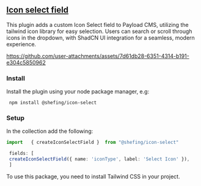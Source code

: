 ## [Icon select field ](./src/index.ts)

This plugin adds a custom Icon Select field to Payload CMS, utilizing the tailwind icon library for easy selection. Users can search or scroll through icons in the dropdown, with ShadCN UI integration for a seamless, modern experience.

https://github.com/user-attachments/assets/7d61db28-6351-4314-b191-e304c5850962

### Install

Install the plugin using your node package manager, e.g:

` npm install @shefing/icon-select`

### Setup

In the collection add the following:

```typescript
import   { createIconSelectField }  from "@shefing/icon-select"

 fields: [ 
 createIconSelectField({ name: 'iconType', label: 'Select Icon' }),
 ]
```

To use this package, you need to install Tailwind CSS in your project.

